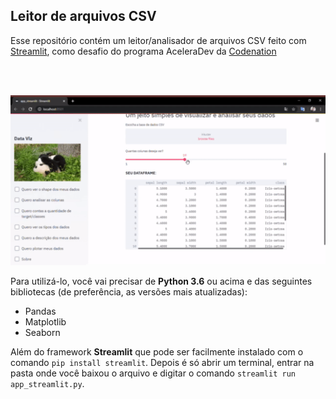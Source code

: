 ## Leitor de arquivos CSV

Esse repositório contém um leitor/analisador de arquivos CSV feito com [Streamlit](https://www.streamlit.io/), como desafio do programa AceleraDev
da [Codenation](https://www.codenation.dev/)

<br>
<br>

<p align="center">
  <img src="https://github.com/olavomendes/codenation-streamlit/blob/master/csv_reader.gif"/>
</p>

Para utilizá-lo, você vai precisar de **Python 3.6** ou acima e das seguintes bibliotecas (de preferência, as versões mais atualizadas):
- Pandas
- Matplotlib
- Seaborn

Além do framework **Streamlit** que pode ser facilmente instalado com o comando ```pip install streamlit```.
Depois é só abrir um terminal, entrar na pasta onde você baixou o arquivo e digitar o comando ```streamlit run app_streamlit.py```.
